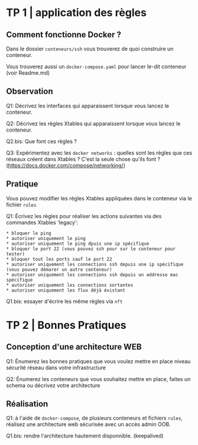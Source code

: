 # TP 1 | application des règles

## Comment fonctionne Docker ?

Dans le dossier `conteneurs/ssh` vous trouverez de quoi construire un conteneur.

Vous trouverez aussi un `docker-compose.yaml` pour lancer le-dit conteneur (voir Readme.md)


## Observation

Q1: Décrivez les interfaces qui apparaissent lorsque vous lancez le conteneur.

Q2: Décrivez les règles Xtables qui apparaissent lorsque vous lancez le conteneur.

Q2.bis: Que font ces règles ?

Q3: Expérimentez avec les `docker networks` : quelles sont les règles que ces réseaux créent dans Xtables ? C'est la seule chose qu'ils font ? (https://docs.docker.com/compose/networking/)

## Pratique

Vous pouvez modifier les règles Xtables appliquées dans le conteneur via le fichier `rules`

Q1: Écrivez les règles pour réaliser les actions suivantes via des commandes Xtables 'legacy':

    * bloquer le ping
    * autoriser uniquement le ping
    * autoriser uniquement le ping dpuis une ip spécifique
    * bloquer le port 22 (vous pouvez ssh pour sur le conteneur pour tester)
    * bloquer tout les ports sauf le port 22
    * autoriser uniquement les connections ssh depuis une ip spécifique (vous pouvez démarer un autre conteneur)
    * autoriser uniquement les connections ssh depuis un addresse mac spécifique
    * autoriser uniquement les connections sortantes
    * autoriser uniquement les flux déjà éxistant

Q1.bis: essayer d'écrire les même règles via `nft`


# TP 2 | Bonnes Pratiques

## Conception d'une architecture WEB

Q1: Énumerez les bonnes pratiques que vous voulez mettre en place niveau sécurité réseau dans votre infrastructure

Q2: Énumerez les conteneurs que vous souhaitez mettre en place, faites un schema ou décrivez votre architecture

## Réalisation

Q1: à l'aide de `docker-compose`, de plusieurs conteneurs et fichiers `rules`, réalisez une architecture web sécurisée avec un accès admin OOB.

Q1.bis: rendre l'architecture hautement disponnible. (keepalived)
